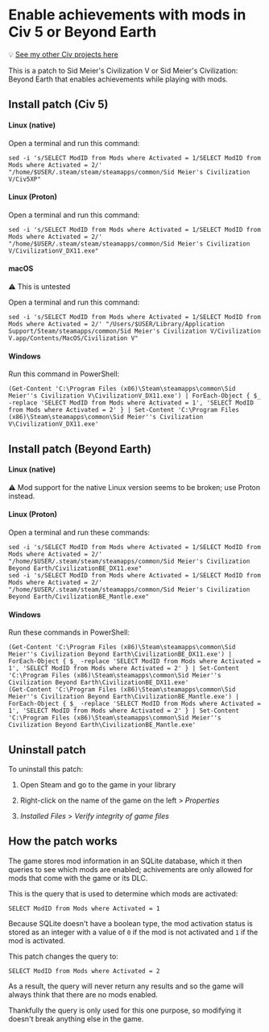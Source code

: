 # Enable achievements with mods in Civ 5 or Beyond Earth

💡 [See my other Civ projects here](https://github.com/search?q=user%3Abmaupin+topic%3Acivilization&type=Repositories)

This is a patch to Sid Meier's Civilization V or Sid Meier's Civilization: Beyond Earth that enables achievements while playing with mods.

## Install patch (Civ 5)

#### Linux (native)

Open a terminal and run this command:

```
sed -i 's/SELECT ModID from Mods where Activated = 1/SELECT ModID from Mods where Activated = 2/' "/home/$USER/.steam/steam/steamapps/common/Sid Meier's Civilization V/Civ5XP"
```

#### Linux (Proton)

Open a terminal and run this command:

```
sed -i 's/SELECT ModID from Mods where Activated = 1/SELECT ModID from Mods where Activated = 2/' "/home/$USER/.steam/steam/steamapps/common/Sid Meier's Civilization V/CivilizationV_DX11.exe"
```

#### macOS

⚠️ This is untested

Open a terminal and run this command:

```
sed -i 's/SELECT ModID from Mods where Activated = 1/SELECT ModID from Mods where Activated = 2/' "/Users/$USER/Library/Application Support/Steam/steamapps/common/Sid Meier's Civilization V/Civilization V.app/Contents/MacOS/Civilization V"
```

#### Windows

Run this command in PowerShell:

```
(Get-Content 'C:\Program Files (x86)\Steam\steamapps\common\Sid Meier''s Civilization V\CivilizationV_DX11.exe') | ForEach-Object { $_ -replace 'SELECT ModID from Mods where Activated = 1', 'SELECT ModID from Mods where Activated = 2' } | Set-Content 'C:\Program Files (x86)\Steam\steamapps\common\Sid Meier''s Civilization V\CivilizationV_DX11.exe'
```

## Install patch (Beyond Earth)

#### Linux (native)

⚠️ Mod support for the native Linux version seems to be broken; use Proton instead.

#### Linux (Proton)

Open a terminal and run these commands:

```
sed -i 's/SELECT ModID from Mods where Activated = 1/SELECT ModID from Mods where Activated = 2/' "/home/$USER/.steam/steam/steamapps/common/Sid Meier's Civilization Beyond Earth/CivilizationBE_DX11.exe"
sed -i 's/SELECT ModID from Mods where Activated = 1/SELECT ModID from Mods where Activated = 2/' "/home/$USER/.steam/steam/steamapps/common/Sid Meier's Civilization Beyond Earth/CivilizationBE_Mantle.exe"
```

#### Windows

Run these commands in PowerShell:

```
(Get-Content 'C:\Program Files (x86)\Steam\steamapps\common\Sid Meier''s Civilization Beyond Earth\CivilizationBE_DX11.exe') | ForEach-Object { $_ -replace 'SELECT ModID from Mods where Activated = 1', 'SELECT ModID from Mods where Activated = 2' } | Set-Content 'C:\Program Files (x86)\Steam\steamapps\common\Sid Meier''s Civilization Beyond Earth\CivilizationBE_DX11.exe'
(Get-Content 'C:\Program Files (x86)\Steam\steamapps\common\Sid Meier''s Civilization Beyond Earth\CivilizationBE_Mantle.exe') | ForEach-Object { $_ -replace 'SELECT ModID from Mods where Activated = 1', 'SELECT ModID from Mods where Activated = 2' } | Set-Content 'C:\Program Files (x86)\Steam\steamapps\common\Sid Meier''s Civilization Beyond Earth\CivilizationBE_Mantle.exe'
```

## Uninstall patch

To uninstall this patch:

1. Open Steam and go to the game in your library

1. Right-click on the name of the game on the left > _Properties_

1. _Installed Files_ > _Verify integrity of game files_

## How the patch works

The game stores mod information in an SQLite database, which it then queries to see which mods are enabled; achivements are only allowed for mods that come with the game or its DLC.

This is the query that is used to determine which mods are activated:

```
SELECT ModID from Mods where Activated = 1
```

Because SQLite doesn't have a boolean type, the mod activation status is stored as an integer with a value of `0` if the mod is not activated and `1` if the mod is activated.

This patch changes the query to:

```
SELECT ModID from Mods where Activated = 2
```

As a result, the query will never return any results and so the game will always think that there are no mods enabled.

Thankfully the query is only used for this one purpose, so modifying it doesn't break anything else in the game.
